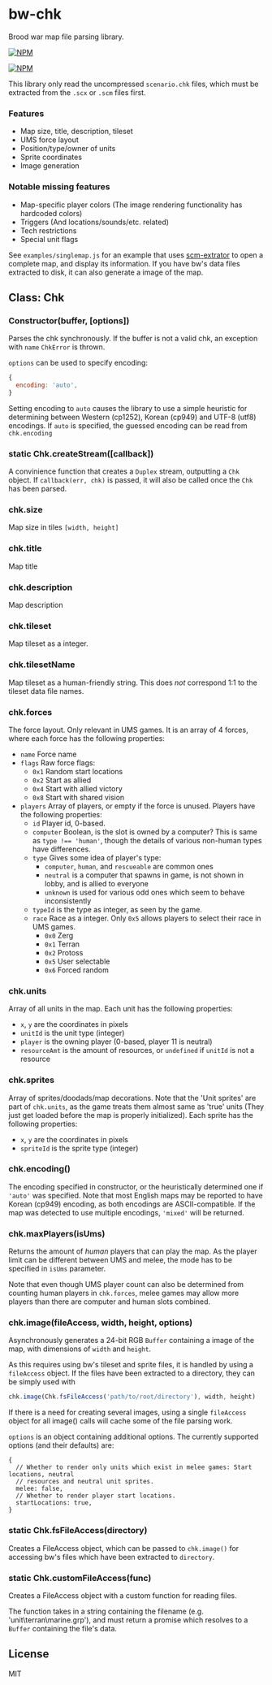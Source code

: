 # bw-chk

Brood war map file parsing library.

[![NPM](https://img.shields.io/npm/v/bw-chk.svg?style=flat)](https://www.npmjs.org/package/bw-chk)

[![NPM](https://nodei.co/npm/bw-chk.png)](https://www.npmjs.org/package/bw-chk)

This library only read the uncompressed `scenario.chk` files, which must be extracted
from the `.scx` or `.scm` files first.

### Features
- Map size, title, description, tileset
- UMS force layout
- Position/type/owner of units
- Sprite coordinates
- Image generation

### Notable missing features
- Map-specific player colors (The image rendering functionality has hardcoded colors)
- Triggers (And locations/sounds/etc. related)
- Tech restrictions
- Special unit flags

See `examples/singlemap.js` for an example that uses
[scm-extrator](https://github.com/tec27/scm-extractor) to open a complete map, and
display its information. If you have bw's data files extracted to disk, it can also
generate a image of the map.

## Class: Chk
### Constructor(buffer, [options])
Parses the chk synchronously. If the buffer is not a valid chk, an exception with `name`
`ChkError` is thrown.

`options` can be used to specify encoding:

```javascript
{
  encoding: 'auto',
}
```

Setting encoding to `auto` causes the library to use a simple heuristic for determining between
Western (cp1252), Korean (cp949) and UTF-8 (utf8) encodings. If `auto` is specified, the guessed
encoding can be read from `chk.encoding`

### static Chk.createStream([callback])
A convinience function that creates a `Duplex` stream, outputting a `Chk` object. If
`callback(err, chk)` is passed, it will also be called once the `Chk` has been parsed.

### chk.size
Map size in tiles `[width, height]`

### chk.title
Map title

### chk.description
Map description

### chk.tileset
Map tileset as a integer.

### chk.tilesetName
Map tileset as a human-friendly string. This does *not* correspond 1:1 to the tileset data
file names.

### chk.forces
The force layout. Only relevant in UMS games. It is an array of 4 forces, where each
force has the following properties:

- `name` Force name
- `flags` Raw force flags:
  - `0x1` Random start locations
  - `0x2` Start as allied
  - `0x4` Start with allied victory
  - `0x8` Start with shared vision
- `players` Array of players, or empty if the force is unused. Players have the following
  properties:
  - `id` Player id, 0-based.
  - `computer` Boolean, is the slot is owned by a computer?
    This is same as `type !== 'human'`, though the details of various non-human types
    have differences.
  - `type` Gives some idea of player's type:
    - `computer`, `human`, and `rescueable` are common ones
    - `neutral` is a computer that spawns in game, is not shown in lobby,
      and is allied to everyone
    - `unknown` is used for various odd ones which seem to behave inconsistently
  - `typeId` is the type as integer, as seen by the game.
  - `race` Race as a integer. Only `0x5` allows players to select their race in UMS games.
    - `0x0` Zerg
    - `0x1` Terran
    - `0x2` Protoss
    - `0x5` User selectable
    - `0x6` Forced random

### chk.units
Array of all units in the map. Each unit has the following properties:
- `x`, `y` are the coordinates in pixels
- `unitId` is the unit type (integer)
- `player` is the owning player (0-based, player 11 is neutral)
- `resourceAmt` is the amount of resources, or `undefined` if `unitId` is not a resource

### chk.sprites
Array of sprites/doodads/map decorations. Note that the 'Unit sprites' are part of
`chk.units`, as the game treats them almost same as 'true' units (They just get loaded
before the map is properly initialized).
Each sprite has the following properties:
- `x`, `y` are the coordinates in pixels
- `spriteId` is the sprite type (integer)

### chk.encoding()
The encoding specified in constructor, or the heuristically determined one if `'auto'` was
specified. Note that most English maps may be reported to have Korean (cp949) encoding, as
both encodings are ASCII-compatible. If the map was detected to use multiple encodings,
`'mixed'` will be returned.

### chk.maxPlayers(isUms)
Returns the amount of *human* players that can play the map. As the player limit can be
different between UMS and melee, the mode has to be specified in `isUms` parameter.

Note that even though UMS player count can also be determined from counting human players
in `chk.forces`, melee games may allow more players than there are computer and
human slots combined.

### chk.image(fileAccess, width, height, options)
Asynchronously generates a 24-bit RGB `Buffer` containing a image of the map, with
dimensions of `width` and `height`.

As this requires using bw's tileset and sprite files, it is handled by using a `fileAccess` object.
If the files have been extracted to a directory, they can be simply used with

```javascript
chk.image(Chk.fsFileAccess('path/to/root/directory'), width, height)
```

If there is a need for creating several images, using a single `fileAccess` object for all
image() calls will cache some of the file parsing work.

`options` is an object containing additional options. The currently supported options
(and their defaults) are:
```
{
  // Whether to render only units which exist in melee games: Start locations, neutral
  // resources and neutral unit sprites.
  melee: false,
  // Whether to render player start locations.
  startLocations: true,
}
```

### static Chk.fsFileAccess(directory)
Creates a FileAccess object, which can be passed to `chk.image()` for accessing bw's files which
have been extracted to `directory`.

### static Chk.customFileAccess(func)
Creates a FileAccess object with a custom function for reading files.

The function takes in a string containing the filename (e.g. 'unit\\terran\\marine.grp'),
and must return a promise which resolves to a `Buffer` containing the file's data.

## License
MIT
